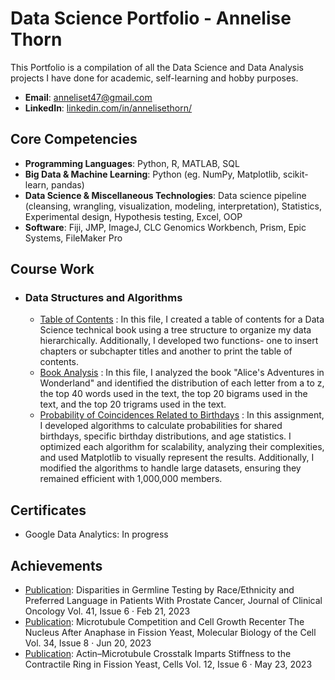 # Data Science Portfolio - Annelise Thorn
This Portfolio is a compilation of all the Data Science and Data Analysis projects I have done for academic, self-learning and hobby purposes. 
- **Email**: [anneliset47@gmail.com](anneliset47@gmail.com)
- **LinkedIn**: [linkedin.com/in/annelisethorn/](https://www.linkedin.com/in/annelisethorn/)

## Core Competencies
- **Programming Languages**: Python, R, MATLAB, SQL
- **Big Data & Machine Learning**: Python (eg. NumPy, Matplotlib, scikit-learn, pandas)
- **Data Science & Miscellaneous Technologies**: Data science pipeline (cleansing, wrangling, visualization, modeling, interpretation), Statistics, Experimental design, Hypothesis testing, Excel, OOP
- **Software**: Fiji, JMP, ImageJ, CLC Genomics Workbench, Prism, Epic Systems, FileMaker Pro

## Course Work
- ### Data Structures and Algorithms
    - [Table of Contents](https://github.com/anneliset47/anneliset47.github.io/blob/main/DSA_TableofContents.ipynb) : In this file, I created a table of contents for a Data Science technical book using a tree structure to organize my data hierarchically. Additionally, I developed two functions- one to insert chapters or subchapter titles and another to print the table of contents.
    - [Book Analysis](https://github.com/anneliset47/anneliset47.github.io/blob/main/DSA_BookAnalysis.ipynb) : In this file, I analyzed the book "Alice's Adventures in Wonderland" and identified the distribution of each letter from a to z, the top 40 words used in the text, the top 20 bigrams used in the text, and the top 20 trigrams used in the text.
    - [Probability of Coincidences Related to Birthdays](https://github.com/anneliset47/anneliset47.github.io/blob/main/DSA_ProbabilityofCoincidencesRelatedtoBirthdays.ipynb) : In this assignment, I developed algorithms to calculate probabilities for shared birthdays, specific birthday distributions, and age statistics. I optimized each algorithm for scalability, analyzing their complexities, and used Matplotlib to visually represent the results. Additionally, I modified the algorithms to handle large datasets, ensuring they remained efficient with 1,000,000 members.

## Certificates
- Google Data Analytics: In progress

## Achievements
- [Publication](https://ascopubs.org/doi/abs/10.1200/JCO.2023.41.6_suppl.112): Disparities in Germline Testing by Race/Ethnicity and Preferred Language in Patients With Prostate Cancer, Journal of Clinical Oncology Vol. 41, Issue 6 · Feb 21, 2023
- [Publication](https://www.molbiolcell.org/doi/10.1091/mbc.E23-01-0034): Microtubule Competition and Cell Growth Recenter The Nucleus After Anaphase in Fission Yeast, Molecular Biology of the Cell Vol. 34, Issue 8 · Jun 20, 2023
- [Publication](https://www.mdpi.com/2073-4409/12/6/917): Actin–Microtubule Crosstalk Imparts Stiffness to the Contractile Ring in Fission Yeast, Cells Vol. 12, Issue 6 · May 23, 2023
